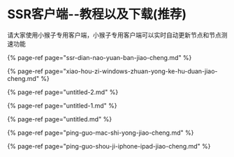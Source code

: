 # SSR客户端--教程以及下载\(推荐\)

请大家使用小猴子专用客户端，小猴子专用客户端可以实时自动更新节点和节点测速功能

{% page-ref page="ssr-dian-nao-yuan-ban-jiao-cheng.md" %}

{% page-ref page="xiao-hou-zi-windows-zhuan-yong-ke-hu-duan-jiao-cheng.md" %}

{% page-ref page="untitled-2.md" %}

{% page-ref page="untitled-1.md" %}

{% page-ref page="untitled.md" %}

{% page-ref page="ping-guo-mac-shi-yong-jiao-cheng.md" %}

{% page-ref page="ping-guo-shou-ji-iphone-ipad-jiao-cheng.md" %}

